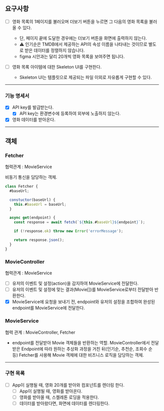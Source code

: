 ## 요구사항

- [ ] 영화 목록의 1페이지를 불러오며 더보기 버튼을 누르면 그 다음의 영화 목록을 불러 올 수 있다.

  - 단, 페이지 끝에 도달한 경우에는 더보기 버튼을 화면에 출력하지 않는다.
  - ⚠️ 인기순은 TMDB에서 제공하는 API의 속성 이름을 나타내는 것이므로 별도로 받은 데이터를 정렬하지 않습니다.
  - figma 시안과는 달리 20개씩 영화 목록을 보여주면 됩니다.

- [ ] 영화 목록 아이템에 대한 Skeleton UI를 구현한다.
  - Skeleton UI는 템플릿으로 제공되는 파일 이외로 자유롭게 구현할 수 있다.

---

### 기능 명세서

- [x] API key를 발급받는다.
  - [x] API key는 환경변수에 등록하여 외부에 노출하지 않는다.
- [x] 영화 데이터를 받아온다.

---

## 객체

### Fetcher

협력관계 : MovieService

비동기 통신을 담당하는 객체.

```js
class Fetcher {
  #baseUrl;

  constuctor(baseUrl) {
    this.#baseUrl = baseUrl;
  }

  async get(endpoint) {
    const response = await fetch(`${this.#baseUrl}${endpoint}`);

    if (!response.ok) throw new Error('errorMessage');

    return response.json();
  }
}
```

### MovieController

협력관계 : MovieService

- [ ] 유저의 이벤트 및 설정(action)을 감지하여 MovieService에 전달한다.
- [ ] 유저의 이벤트 및 설정에 맞는 결과(Movie[])를 MovieService로부터 전달받아 반환한다.
- [x] MovieService에 요청을 보내기 전, endpoint와 유저의 설정을 조합하여 완성된 endpoint를 MovieService에 전달한다.

### MovieService

협력 관계 : MovieController, Fetcher

- endpoint를 전달받아 Movie 객체들을 반환하는 역할.
  MovieController에서 전달받은 Endpoint에 따라 원하는 추상화 과정을 거친 뒤(인기순, 추천순, 조회수 순 등) Fetcher를 사용해 Movie 객체에 대한 비즈니스 로직을 담당하는 객체.

---

### 구현 목록

- [ ] App이 실행될 때, 영화 20개를 받아와 컴포넌트를 렌더링 한다.
  - [ ] App이 실행될 때, 영화를 받아온다.
  - [ ] 영화를 받아올 때, 스켈레톤 로딩을 적용한다.
  - [ ] 데이터를 받아왔다면, 화면에 데이터를 렌더링한다.
